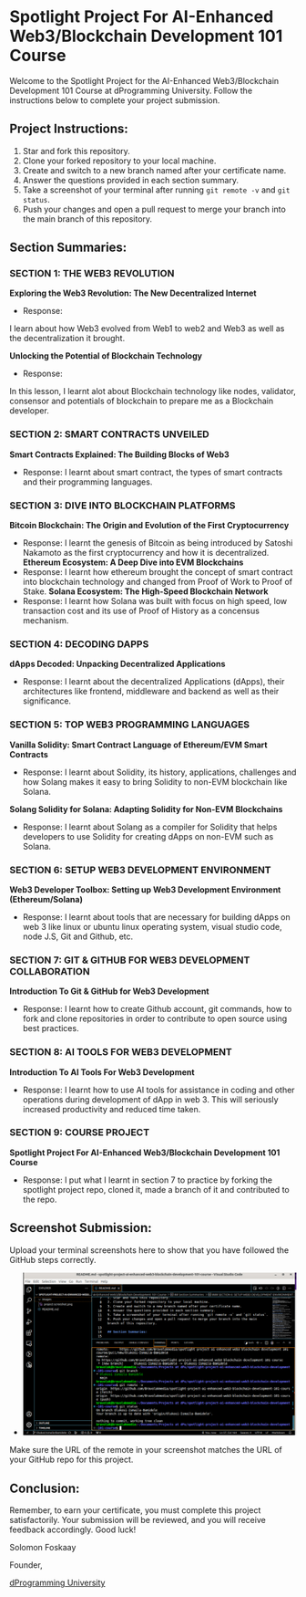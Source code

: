 # Spotlight Project For AI-Enhanced Web3/Blockchain Development 101 Course

Welcome to the Spotlight Project for the AI-Enhanced Web3/Blockchain Development 101 Course at dProgramming University. Follow the instructions below to complete your project submission.

## Project Instructions:

1. Star and fork this repository.
2. Clone your forked repository to your local machine.
3. Create and switch to a new branch named after your certificate name.
4. Answer the questions provided in each section summary.
5. Take a screenshot of your terminal after running `git remote -v` and `git status`.
6. Push your changes and open a pull request to merge your branch into the main branch of this repository.

## Section Summaries:

### SECTION 1: THE WEB3 REVOLUTION
**Exploring the Web3 Revolution: The New Decentralized Internet**
- Response: 

I learn about how Web3 evolved from Web1 to web2 and Web3 as well as the decentralization it brought.

**Unlocking the Potential of Blockchain Technology**
- Response: 

In this lesson, I learnt alot about Blockchain technology like nodes, validator, consensor and potentials of blockchain to prepare me as a Blockchain developer.

### SECTION 2: SMART CONTRACTS UNVEILED
**Smart Contracts Explained: The Building Blocks of Web3**
- Response: 
I learnt about smart contract, the types of smart contracts and their programming languages.

### SECTION 3: DIVE INTO BLOCKCHAIN PLATFORMS
**Bitcoin Blockchain: The Origin and Evolution of the First Cryptocurrency**
- Response: 
I learnt the genesis of Bitcoin as being introduced by Satoshi Nakamoto as the first cryptocurrency and how it is decentralized.
**Ethereum Ecosystem: A Deep Dive into EVM Blockchains**
- Response: 
I learnt how ethereum brought the concept of smart contract into blockchain technology and changed from Proof of Work to Proof of Stake.
**Solana Ecosystem: The High-Speed Blockchain Network**
- Response: 
I learnt how Solana was built with focus on high speed, low transaction cost and its use of Proof of History as a concensus mechanism.
### SECTION 4: DECODING DAPPS
**dApps Decoded: Unpacking Decentralized Applications**
- Response: 
I learnt about the decentralized Applications (dApps), their architectures like frontend, middleware and backend as well as their significance.
### SECTION 5: TOP WEB3 PROGRAMMING LANGUAGES
**Vanilla Solidity: Smart Contract Language of Ethereum/EVM Smart Contracts**
- Response: 
I learnt about Solidity, its history, applications, challenges and how Solang makes it easy to bring Solidity to non-EVM blockchain like Solana.

**Solang Solidity for Solana: Adapting Solidity for Non-EVM Blockchains**
- Response: 
I learnt about Solang as a compiler for Solidity that helps developers to use Solidity for creating dApps on non-EVM such as Solana.
### SECTION 6: SETUP WEB3 DEVELOPMENT ENVIRONMENT
**Web3 Developer Toolbox: Setting up Web3 Development Environment (Ethereum/Solana)**
- Response: 
I learnt about tools that are necessary for building dApps on web 3 like linux or ubuntu linux operating system, visual studio code, node J.S, Git and Github, etc.

### SECTION 7: GIT & GITHUB FOR WEB3 DEVELOPMENT COLLABORATION
**Introduction To Git & GitHub for Web3 Development**
- Response: 
I learnt how to create Github account, git commands, how to fork and clone repositories in order to contribute to open source using best practices.

### SECTION 8: AI TOOLS FOR WEB3 DEVELOPMENT
**Introduction To AI Tools For Web3 Development**
- Response: 
I learnt how to use AI tools for assistance in coding and other operations during development of dApp in web 3. This will seriously increased productivity and reduced time taken.

### SECTION 9: COURSE PROJECT
**Spotlight Project For AI-Enhanced Web3/Blockchain Development 101 Course**
- Response: 
I put what I learnt in section 7 to practice by forking the spotlight project repo, cloned it, made a branch of it and contributed to the repo.

## Screenshot Submission:

Upload your terminal screenshots here to show that you have followed the GitHub steps correctly.

- ![GitHub Remote URL](images/olukosi-screenshot.png)

Make sure the URL of the remote in your screenshot matches the URL of your GitHub repo for this project.

## Conclusion:

Remember, to earn your certificate, you must complete this project satisfactorily. Your submission will be reviewed, and you will receive feedback accordingly. Good luck!

Solomon Foskaay

Founder,

[dProgramming University](https://dProgrammingUniversity.com)

